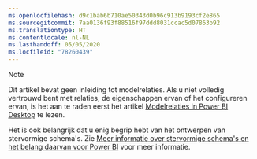 ```yaml
---
ms.openlocfilehash: d9c1bab6b710ae50343d0b96c913b9193cf2e865
ms.sourcegitcommit: 7aa0136f93f88516f97ddd8031ccac5d07863b92
ms.translationtype: HT
ms.contentlocale: nl-NL
ms.lasthandoff: 05/05/2020
ms.locfileid: "78260439"
---
```

> [!NOTE]
> Dit artikel bevat geen inleiding tot modelrelaties. Als u niet volledig vertrouwd bent met relaties, de eigenschappen ervan of het configureren ervan, is het aan te raden eerst het artikel [Modelrelaties in Power BI Desktop](../../desktop-relationships-understand.md) te lezen.
>
> Het is ook belangrijk dat u enig begrip hebt van het ontwerpen van stervormige schema's. Zie [Meer informatie over stervormige schema's en het belang daarvan voor Power BI](../star-schema.md) voor meer informatie.
